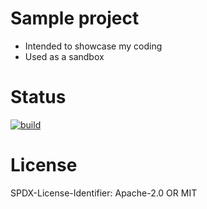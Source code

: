 # Sample project
- Intended to showcase my coding
- Used as a sandbox

# Status
[![build](https://github.com/vadimpiven/sample_project/actions/workflows/ci.yml/badge.svg?branch=main)](https://github.com/vadimpiven/sample_project/actions/workflows/ci.yml)

# License
SPDX-License-Identifier: Apache-2.0 OR MIT
